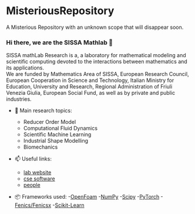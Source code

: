 # MisteriousRepository
A Misterious Repository with an unknown scope that will disappear soon.

### Hi there, we are the SISSA Mathlab 👋

SISSA mathLab Research is a, a laboratory for mathematical modeling and scientific computing devoted to the interactions between mathematics and its applications.  
We are funded by Mathematics Area of SISSA, European Research Council, European Cooperation in Science and Technology, Italian Ministry for Education, University and Research,  Regional Administration of Friuli Venezia Giulia, European Social Fund, as well as by private and public industries.

- 🔭 Main research topics:
  - Reducer Order Model
  - Computational Fluid Dynamics
  - Scientific Machine Learning
  - Industrial Shape Modelling
  - Biomechanics

- 📫 Useful links:
  - [lab website](https://mathlab.sissa.it/)
  - [cse software](https://mathlab.sissa.it/cse-software)
  - [people](https://mathlab.sissa.it/people)

- 📦 Frameworks used:
  -[OpenFoam](OpenFoam)
  -[NumPy](https://numpy.org/)
  -[Scipy](https://scipy.org/)
  -[PyTorch](https://pytorch.org/)
  -[Fenics/Fenicsx](https://fenicsproject.org/)
  -[Scikit-Learn](https://scikit-learn.org)

